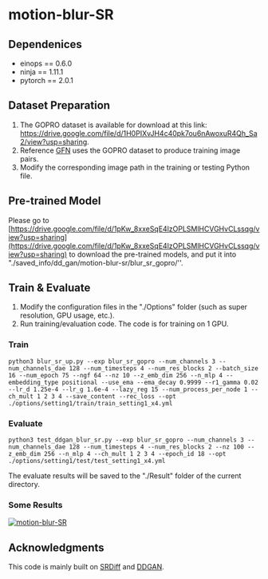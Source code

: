 
# motion-blur-SR

## Dependenices
-  einops == 0.6.0
-  ninja == 1.11.1
-  pytorch == 2.0.1

## Dataset Preparation
1. The GOPRO dataset is available for download at this link: https://drive.google.com/file/d/1H0PIXvJH4c40pk7ou6nAwoxuR4Qh_Sa2/view?usp=sharing.
2. Reference [GFN](https://github.com/jacquelinelala/GFN) uses the GOPRO dataset to produce training image pairs.
3. Modify the corresponding image path in the training or testing Python file.

## Pre-trained Model
Please go to [https://drive.google.com/file/d/1pKw_8xxeSqE4lzOPLSMlHCVGHvCLssqg/view?usp=sharing](https://drive.google.com/file/d/1pKw_8xxeSqE4lzOPLSMlHCVGHvCLssqg/view?usp=sharing) to download the pre-trained models, and put it into "./saved_info/dd_gan/motion-blur-sr/blur_sr_gopro/''.
## Train & Evaluate
1.  Modify the configuration files in the "./Options" folder (such as super resolution, GPU usage, etc.).
2.  Run training/evaluation code. The code is for training on 1 GPU.

### Train
	python3 blur_sr_up.py --exp blur_sr_gopro --num_channels 3 --num_channels_dae 128 --num_timesteps 4 --num_res_blocks 2 --batch_size 16 --num_epoch 75 --ngf 64 --nz 10 --z_emb_dim 256 --n_mlp 4 --embedding_type positional --use_ema --ema_decay 0.9999 --r1_gamma 0.02 --lr_d 1.25e-4 --lr_g 1.6e-4 --lazy_reg 15 --num_process_per_node 1 --ch_mult 1 2 3 4 --save_content --rec_loss --opt ./options/setting1/train/train_setting1_x4.yml
### Evaluate
	python3 test_ddgan_blur_sr.py --exp blur_sr_gopro --num_channels 3 --num_channels_dae 128 --num_timesteps 4 --num_res_blocks 2 --nz 100 --z_emb_dim 256 --n_mlp 4 --ch_mult 1 2 3 4 --epoch_id 18 --opt ./options/setting1/test/test_setting1_x4.yml
The evaluate results will be saved to the "./Result" folder of the current directory.

### Some Results

[![motion-blur-SR](https://github.com/tonia86/motion-blur-SR/blob/main/result.png)](https://github.com/tonia86/motion-blur-SR/blob/main/result.png)

## Acknowledgments

This code is mainly built on [SRDiff](https://github.com/LeiaLi/SRDiff.git) and [DDGAN](https://github.com/NVlabs/denoising-diffusion-gan.git).
